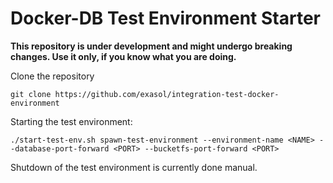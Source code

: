 # Docker-DB Test Environment Starter

**This repository is under development and might undergo breaking changes. 
Use it only, if you know what you are doing.**

Clone the repository

```
git clone https://github.com/exasol/integration-test-docker-environment
```

Starting the test environment:

```
./start-test-env.sh spawn-test-environment --environment-name <NAME> --database-port-forward <PORT> --bucketfs-port-forward <PORT>
```

Shutdown of the test environment is currently done manual.
